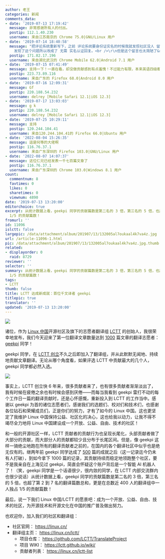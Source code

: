 ```yaml
---
author: 老王
categories: 新闻
comments_data:
- date: '2019-07-13 17:19:42'
  message: 非常感谢所有人的付出。
  postip: 112.1.40.230
  username: 来自江苏南京的 Chrome 75.0|GNU/Linux 用户
- date: '2019-07-14 18:40:58'
  message: "把评论系统重新写下，之前 评论系统要身份证实名的时候我就发现社区没人 留言回复了。&nbsp;&nbsp;整个网站就像一滩死水。<br />\r\n我想应该是站长
    发现了这个问题所以改成了 无需 实名认证回复。<br />\r\n但是这个留言也太简陋了&nbsp;&nbsp;居然都没有评论&nbsp;&nbsp;邮件提醒的。"
  postip: 171.82.17.196
  username: 来自湖北武汉的 Chrome Mobile 62.0|Android 7.1 用户
- date: '2019-07-15 07:41:49'
  message: 支持一下！一直在看，却没做贡献感到有点羞愧！不过能力有限，本来英语四级都没过，就默默支持了
  postip: 223.73.89.116
  username: 来自广东的 Firefox 68.0|Android 8.0 用户
- date: '2019-07-16 12:09:31'
  message: Gf
  postip: 220.188.54.232
  username: delrey [Mobile Safari 12.1|iOS 12.3]
- date: '2019-07-17 13:03:03'
  message: g k
  postip: 220.188.54.232
  username: delrey [Mobile Safari 12.1|iOS 12.3]
- date: '2019-07-25 10:29:11'
  message: 支持
  postip: 120.244.104.41
  username: 来自120.244.104.41的 Firefox 66.0|Ubuntu 用户
- date: '2022-08-04 15:26:35'
  message: 這是何等的大佬啊
  postip: 116.76.37.1
  username: 来自广东深圳的 Firefox 103.0|GNU/Linux 用户
- date: '2022-08-07 14:07:37'
  message: 这位仁兄已经发表一千七百篇文章了
  postip: 116.76.37.1
  username: 来自广东深圳的 Chrome 103.0|Windows 8.1 用户
count:
  commentnum: 8
  favtimes: 0
  likes: 0
  sharetimes: 0
  viewnum: 4890
date: '2019-07-13 13:20:00'
editorchoice: true
excerpt: 从统计数据上看，geekpi 同学的贡献篇数是第二名的 3 倍，第三名的 5 倍，也超了第 2 到 7 名的翻译总篇数，更是在总数近 400 人的翻译组中一人独占
  1/5 的贡献篇数！
fromurl: ''
id: 11096
islctt: false
largepic: /data/attachment/album/201907/13/132005al7oukaal4k7va4z.jpg
url: /article-11096-1.html
pic: /data/attachment/album/201907/13/132005al7oukaal4k7va4z.jpg.thumb.jpg
related:
- displayorder: 0
  raid: 8729
reviewer: ''
selector: ''
summary: 从统计数据上看，geekpi 同学的贡献篇数是第二名的 3 倍，第三名的 5 倍，也超了第 2 到 7 名的翻译总篇数，更是在总数近 400 人的翻译组中一人独占
  1/5 的贡献篇数！
tags:
- LCTT
thumb: false
title: LCTT 达成新成就：首位千文译者 geekpi
titlepic: true
translator: ''
updated: '2019-07-13 13:20:00'
---
```


![](/data/attachment/album/201907/13/132005al7oukaal4k7va4z.jpg)


诸位，作为 [Linux 中国](https://linux.cn/)开源社区及旗下的志愿者翻译组 [LCTT](https://linux.cn/lctt/) 的创始人，我很荣幸地宣布，我们今天迎来了第一位翻译文章数量达到 [1000](https://github.com/LCTT/TranslateProject/pull/14563) 篇文章的翻译志愿者： [geekpi](https://linux.cn/lctt/geekpi) 同学！


geekpi 同学，在 [LCTT 创立](/article-1970-1.html)不久之后即加入了翻译组，并从此默默无闻地、持续地贡献文章翻译。无论从哪个角度看，如果评选 LCTT 中贡献最大的几个人，geekpi 同学都必然入选。


![](/data/attachment/album/201907/13/124637dy8488i8222938sk.jpg)


事实上，LCTT 创立快 6 年来，很多贡献者来了，也有很多贡献者渐渐淡出了，我有时候在疲倦之余也有时候会感到厌倦——而每当我看到 geekpi 雷打不动的每个工作日一篇的翻译贡献时，还是心怀感慨，重新投入到 LCTT 的工作当中。感谢以 geekpi 为首的诸位志愿者们，感谢我们的选题们、校对们和技术们，也感谢各位钻石和荣耀成员们，正是你们的努力，才有了如今的 Linux 中国。这也更坚定了我维护 Linux 中国保持公益、社区化的决心，这也给我以动力，让我不得不竭尽全力地将 Linux 中国建设成一个开放、公益、自由、技术的社区！


和一般的开源社区一样，LCTT 贡献者的贡献行为也呈现长尾化，头部贡献者做了大部分的贡献，而大部分人的贡献都较少且分布于长尾区间。但是，像 geekpi 这样一骑绝尘地跑在所有的翻译贡献者之前的，在国内的各个翻译社区中似乎也是绝无仅有的。继两年前 geekpi 同学达成了 [500](/article-8729-1.html) 篇的成就之后（这一记录迄今仍未有人打破），到如今拿下 1000 篇的记录，其贡献持续而稳定地领跑整个社区，要不是我亲自在上海见过 geekpi，简直会怀疑这个账户背后是一个智能 AI 机器人了！（笑，geekpi 同学是一个话语很少，很内敛的同学，在 LCTT 内部交流群内也很少说话）从统计数据上看，geekpi 同学的贡献篇数是第二名的 3 倍，第三名的 5 倍，也超了第 2 到 7 名的翻译篇数总和，更是在总数近 400 人的翻译组中一人独占 1/5 的贡献篇数！


最后，说一下我们 Linux 中国/LCTT 的愿景吧：成为一个开放、公益、自由、技术的社区，为开源技术和开源文化在中国的推广普及做出努力。


也欢迎你，加入我们的社区和翻译组：


* 社区官网： <https://linux.cn/>
* 翻译组主页： <https://linux.cn/lctt/>
	+ 项目仓库： <https://github.com/LCTT/TranslateProject>
	+ 项目 WIKI： <https://lctt.github.io/wiki/>
	+ 贡献者列表： <https://linux.cn/lctt-list>